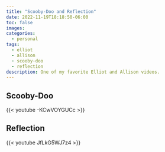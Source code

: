 ```yaml
---
title: "Scooby-Doo and Reflection"
date: 2022-11-19T18:18:50-06:00
toc: false
images:
categories:
  - personal
tags: 
  - elliot
  - allison
  - scooby-doo
  - reflection
description: One of my favorite Elliot and Allison videos.
---
```


## Scooby-Doo

{{< youtube -KCwVOYGUCc >}}


## Reflection

{{< youtube JfLkG5WJ7z4 >}}
